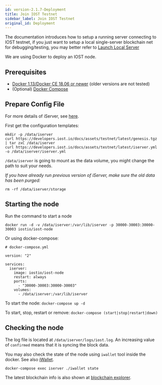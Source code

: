 ```yaml
---
id: version-2.1.7-Deployment
title: Join IOST Testnet
sidebar_label: Join IOST Testnet
original_id: Deployment
---
```


The documentation introduces how to setup a running server connecting to IOST testnet, if you just want to setup a local single-server blockchain net for debugging/testing, you may better refer to [Launch Local Server](4-running-iost-node/LocalServer.md)   

We are using Docker to deploy an IOST node.

## Prerequisites

- [Docker 1.13/Docker CE 18.06 or newer](https://docs.docker.com/install) (older versions are not tested)
- (Optional) [Docker Compose](https://docs.docker.com/compose/install)

## Prepare Config File

For more details of iServer, see [here](4-running-iost-node/LocalServer.md).

First get the configuration templates:

```
mkdir -p /data/iserver
curl https://developers.iost.io/docs/assets/testnet/latest/genesis.tgz | tar zxC /data/iserver
curl https://developers.iost.io/docs/assets/testnet/latest/iserver.yml -o /data/iserver/iserver.yml
```

`/data/iserver` is going to mount as the data volume, you might change the path to suit your needs.

*If you have already run previous version of iServer, make sure the old data has been purged:*

```
rm -rf /data/iserver/storage
```

## Starting the node

Run the command to start a node

```
docker run -d -v /data/iserver:/var/lib/iserver -p 30000-30003:30000-30003 iostio/iost-node
```

Or using docker-compose:

```
# docker-compose.yml

version: "2"

services:
  iserver:
    image: iostio/iost-node
    restart: always
    ports:
      - "30000-30003:30000-30003"
    volumes:
      - /data/iserver:/var/lib/iserver
```

To start the node: `docker-compose up -d`

To start, stop, restart or remove: `docker-compose (start|stop|restart|down)`

## Checking the node

The log file is located at `/data/iserver/logs/iost.log`.
An increasing value of `confirmed` means that it is syncing the block data.

You may also check the state of the node using `iwallet` tool inside the docker.
See also [iWallet](4-running-iost-node/iWallet.md).

```
docker-compose exec iserver ./iwallet state
```

The latest blockchain info is also shown at [blockchain explorer](https://explorer.iost.io).
